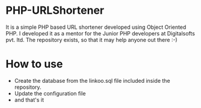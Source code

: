 PHP-URLShortener
=================================
It is a simple PHP based URL shortener developed using Object Oriented PHP. I developed it as a mentor for the Junior PHP developers at Digitalsofts pvt. ltd. The repository exists, so that it may help anyone out there :-)

How to use
=================================
- Create the database from the linkoo.sql file included inside the repository.
- Update the configuration file
- and that's it